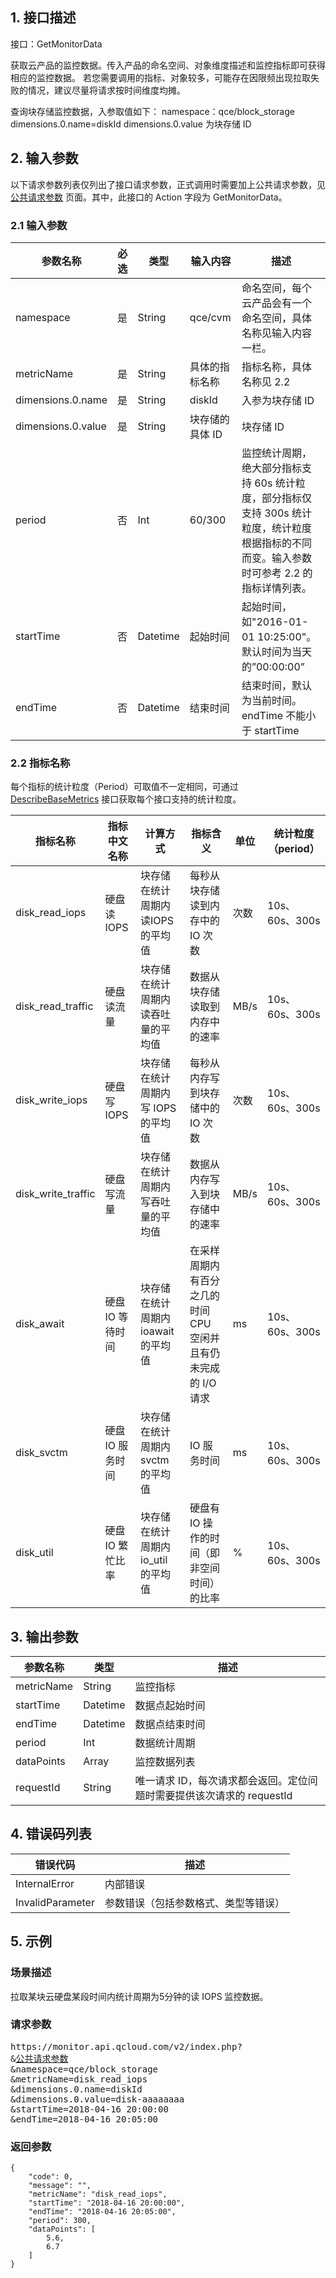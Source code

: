 ## 1. 接口描述

接口：GetMonitorData

获取云产品的监控数据。传入产品的命名空间、对象维度描述和监控指标即可获得相应的监控数据。
若您需要调用的指标、对象较多，可能存在因限频出现拉取失败的情况，建议尽量将请求按时间维度均摊。

查询块存储监控数据，入参取值如下：
namespace：qce/block_storage
dimensions.0.name=diskId
dimensions.0.value 为块存储 ID

## 2. 输入参数

以下请求参数列表仅列出了接口请求参数，正式调用时需要加上公共请求参数，见 [公共请求参数](https://intl.cloud.tencent.com/document/product/248/4478) 页面。其中，此接口的 Action 字段为 GetMonitorData。

### 2.1 输入参数

| 参数名称           | 必选 | 类型     | 输入内容       | 描述                                                         |
| ------------------ | ---- | -------- | -------------- | ------------------------------------------------------------ |
| namespace          | 是   | String   | qce/cvm        | 命名空间，每个云产品会有一个命名空间，具体名称见输入内容一栏。 |
| metricName         | 是   | String   | 具体的指标名称 | 指标名称，具体名称见 2.2                                      |
| dimensions.0.name  | 是   | String   | diskId         | 入参为块存储 ID                                               |
| dimensions.0.value | 是   | String   | 块存储的具体 ID | 块存储 ID                                                     |
| period             | 否   | Int      | 60/300         | 监控统计周期，绝大部分指标支持 60s 统计粒度，部分指标仅支持 300s 统计粒度，统计粒度根据指标的不同而变。输入参数时可参考 2.2 的指标详情列表。 |
| startTime          | 否   | Datetime | 起始时间       | 起始时间，如"2016-01-01 10:25:00"。 默认时间为当天的”00:00:00” |
| endTime            | 否   | Datetime | 结束时间       | 结束时间，默认为当前时间。 endTime 不能小于 startTime          |



### 2.2 指标名称

每个指标的统计粒度（Period）可取值不一定相同，可通过 [DescribeBaseMetrics](https://intl.cloud.tencent.com/document/product/248/7630) 接口获取每个接口支持的统计粒度。

| 指标名称               | 指标中文名称   | 计算方式                   | 指标含义                                 | 单位   | 统计粒度（period） |
| ------------------ | -------- | ---------------------- | ------------------------------------ | ---- | ------------ |
| disk_read_iops     | 硬盘读 IOPS  | 块存储在统计周期内读IOPS的平均值     | 每秒从块存储读到内存中的 IO 次数                     | 次数   | 10s、60s、300s |
| disk_read_traffic  | 硬盘读流量    | 块存储在统计周期内读吞吐量的平均值      | 数据从块存储读取到内存中的速率                      | MB/s | 10s、60s、300s |
| disk_write_iops    | 硬盘写 IOPS  | 块存储在统计周期内写 IOPS 的平均值     | 每秒从内存写到块存储中的 IO 次数                     | 次数   | 10s、60s、300s |
| disk_write_traffic | 硬盘写流量    | 块存储在统计周期内写吞吐量的平均值      | 数据从内存写入到块存储中的速率                      | MB/s | 10s、60s、300s |
| disk_await         | 硬盘 IO 等待时间 | 块存储在统计周期内 ioawait 的平均值 | 在采样周期内有百分之几的时间 CPU 空闲并且有仍未完成的 I/O 请求 | ms   | 10s、60s、300s |
| disk_svctm         | 硬盘 IO 服务时间 | 块存储在统计周期内 svctm 的平均值   | IO 服务时间                              | ms   | 10s、60s、300s |
| disk_util          | 硬盘 IO 繁忙比率 | 块存储在统计周期内 io_util 的平均值 | 硬盘有 IO 操作的时间（即非空间时间）的比率                | %    | 10s、60s、300s |


## 3. 输出参数

| 参数名称   | 类型     | 描述                                                         |
| ---------- | -------- | ------------------------------------------------------------ |
| metricName | String   | 监控指标                                                     |
| startTime  | Datetime | 数据点起始时间                                               |
| endTime    | Datetime | 数据点结束时间                                               |
| period     | Int      | 数据统计周期                                                 |
| dataPoints | Array    | 监控数据列表                                                 |
| requestId  | String   | 唯一请求 ID，每次请求都会返回。定位问题时需要提供该次请求的 requestId |

## 4. 错误码列表

| 错误代码             | 描述                 |
| ---------------- | ------------------ |
| InternalError    | 内部错误               |
| InvalidParameter | 参数错误（包括参数格式、类型等错误） |

## 5. 示例

### 场景描述

拉取某块云硬盘某段时间内统计周期为5分钟的读 IOPS 监控数据。

### 请求参数

<pre>
https://monitor.api.qcloud.com/v2/index.php?
&<a href="https://intl.cloud.tencent.com/document/api/248/4478">公共请求参数</a>
&namespace=qce/block_storage
&metricName=disk_read_iops
&dimensions.0.name=diskId
&dimensions.0.value=disk-aaaaaaaa
&startTime=2018-04-16 20:00:00
&endTime=2018-04-16 20:05:00
</pre>

### 返回参数

```
{
	"code": 0,
	"message": "",
	"metricName": "disk_read_iops",
	"startTime": "2018-04-16 20:00:00",
	"endTime": "2018-04-16 20:05:00",
	"period": 300,
	"dataPoints": [
		5.6,
		6.7
	]
}
```


